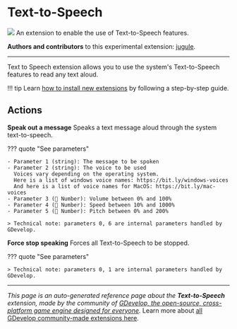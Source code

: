 # Text-to-Speech

<img src="https://resources.gdevelop-app.com/assets/Icons/Line Hero Pack/Master/SVG/Users/Users_user_chat_talk.svg" class="extension-icon"></img>
An extension to enable the use of Text-to-Speech features.

**Authors and contributors** to this experimental extension: [jugule](https://gd.games/jugule).

---

Text to Speech extension allows you to use the system's Text-to-Speech features to read any text aloud.

!!! tip
    Learn [how to install new extensions](/gdevelop5/extensions/search) by following a step-by-step guide.

## Actions

**Speak out a message**
Speaks a text message aloud through the system text-to-speech.

??? quote "See parameters"

    - Parameter 1 (string): The message to be spoken
    - Parameter 2 (string): The voice to be used
      Voices vary depending on the operating system. 
      Here is a list of windows voice names: https://bit.ly/windows-voices 
      And here is a list of voice names for MacOS: https://bit.ly/mac-voices
    - Parameter 3 (🔢 Number): Volume between 0% and 100%
    - Parameter 4 (🔢 Number): Speed between 10% and 1000%
    - Parameter 5 (🔢 Number): Pitch between 0% and 200%

    > Technical note: parameters 0, 6 are internal parameters handled by GDevelop.

**Force stop speaking**
Forces all Text-to-Speech to be stopped.

??? quote "See parameters"



    > Technical note: parameters 0, 1 are internal parameters handled by GDevelop.




---

*This page is an auto-generated reference page about the **Text-to-Speech** extension, made by the community of [GDevelop, the open-source, cross-platform game engine designed for everyone](https://gdevelop.io/).* Learn more about [all GDevelop community-made extensions here](/gdevelop5/extensions).